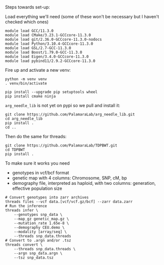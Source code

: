 Steps towards set-up:

Load everything we'll need (some of these won't be necessary but I haven't checked which ones) 
```
module load GCC/11.3.0
module load CMake/3.23.1-GCCcore-11.3.0
module load git/2.36.0-GCCcore-11.3.0-nodocs
module load Python/3.10.4-GCCcore-11.3.0
module load GSL/2.7-GCC-11.3.0
module load Boost/1.79.0-GCC-11.3.0
module load Eigen/3.4.0-GCCcore-11.3.0
module load pybind11/2.9.2-GCCcore-11.3.0
```

Fire up and activate a new venv:
```
python -m venv venv
. venv/bin/activate

pip install --upgrade pip setuptools wheel
pip install cmake ninja
```

`arg_needle_lib` is not yet on pypi so we pull and install it:
```
git clone https://github.com/PalamaraLab/arg_needle_lib.git
cd arg_needle_lib
pip install .
cd ..
```

Then do the same for threads:
```
git clone https://github.com/PalamaraLab/TDPBWT.git
cd TDPBWT
pip install .
```

To make sure it works you need
- genotypes in vcf/bcf format
- genetic map with 4 columns: Chromosome, SNP, cM, bp
- demography file, interpreted as haploid, with two columns: generation, effective population size
```
# Convert genotypes into zarr archives
threads files --vcf data.[vcf/vcf.gz/bcf] --zarr data.zarr
# Run the inference
threads infer \
    --genotypes snp_data \
    --map_gz genetic_map.gz \
    --mutation_rate 1.65e-8 \
    --demography CEU.demo \
    --modality [array/seq] \
    --threads snp_data.threads
# Convert to .argn and/or .tsz
threads convert \
    --threads snp_data.threads \
    --argn snp_data.argn \
    --tsz snp_data.tsz
```
